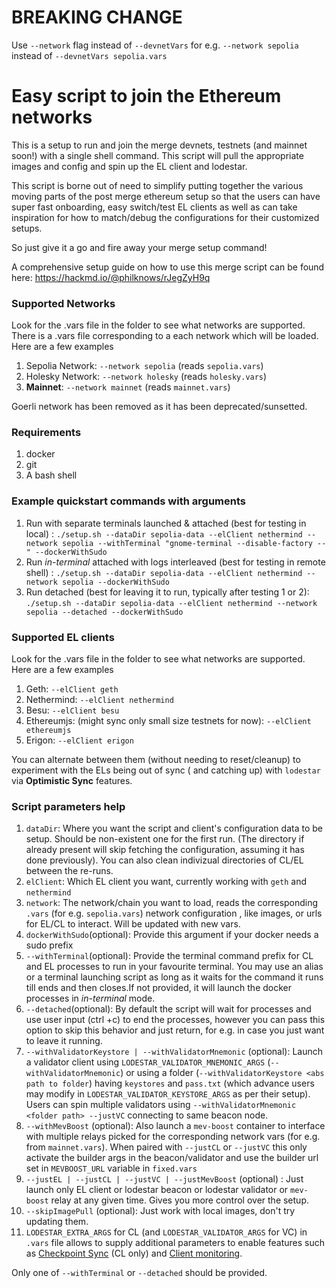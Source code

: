 # BREAKING CHANGE

Use `--network` flag instead of `--devnetVars` for e.g. `--network sepolia` instead of `--devnetVars sepolia.vars`

# Easy script to join the Ethereum networks

This is a setup to run and join the merge devnets, testnets (and mainnet soon!) with a single shell command. This script will pull the appropriate images and config and spin up the EL client and lodestar.

This script is borne out of need to simplify putting together the various moving parts of the post merge ethereum setup so that the users can have super fast onboarding, easy switch/test EL clients as well as can take inspiration for how to match/debug the configurations for their customized setups.

So just give it a go and fire away your merge setup command!

A comprehensive setup guide on how to use this merge script can be found here: https://hackmd.io/@philknows/rJegZyH9q

### Supported Networks

Look for the .vars file in the folder to see what networks are supported. There is a .vars file corresponding to a each network which will be loaded. Here are a few examples

1. Sepolia Network: `--network sepolia` (reads `sepolia.vars`)
2. Holesky Network: `--network holesky` (reads `holesky.vars`)
3. **Mainnet**: `--network mainnet` (reads `mainnet.vars`)

Goerli network has been removed as it has been deprecated/sunsetted.

### Requirements

1. docker
2. git
3. A bash shell

### Example quickstart commands with arguments 

1. Run with separate terminals launched & attached (best for testing in local) :
   `./setup.sh --dataDir sepolia-data --elClient nethermind --network sepolia --withTerminal "gnome-terminal --disable-factory --" --dockerWithSudo `
2. Run _in-terminal_ attached with logs interleaved (best for testing in remote shell) :
   `./setup.sh --dataDir sepolia-data --elClient nethermind --network sepolia --dockerWithSudo`
3. Run detached (best for leaving it to run, typically after testing 1 or 2):
   `./setup.sh --dataDir sepolia-data --elClient nethermind --network sepolia --detached --dockerWithSudo`

### Supported EL clients

Look for the .vars file in the folder to see what networks are supported. Here are a few examples

1. Geth: `--elClient geth`
2. Nethermind: `--elClient nethermind`
3. Besu: `--elClient besu`
4. Ethereumjs: (might sync only small size testnets for now): `--elClient ethereumjs`
5. Erigon: `--elClient erigon`

You can alternate between them (without needing to reset/cleanup) to experiment with the ELs being out of sync ( and catching up) with `lodestar` via **Optimistic Sync** features.

### Script parameters help

1. `dataDir`: Where you want the script and client's configuration data to be setup. Should be non-existent one for the first run. (The directory if already present will skip fetching the configuration, assuming it has done previously). You can also clean indivizual directories of CL/EL between the re-runs.
2. `elClient`: Which EL client you want, currently working with `geth` and `nethermind`
3. `network`: The network/chain you want to load, reads the corresponding `.vars` (for e.g. `sepolia.vars`) network configuration , like images, or urls for EL/CL to interact. Will be updated with new vars.
4. `dockerWithSudo`(optional): Provide this argument if your docker needs a sudo prefix
5. `--withTerminal`(optional): Provide the terminal command prefix for CL and EL processes to run in your favourite terminal.
   You may use an alias or a terminal launching script as long as it waits for the command it runs till ends and then closes.If not provided, it will launch the docker processes in _in-terminal_ mode.
6. `--detached`(optional): By default the script will wait for processes and use user input (ctrl +c) to end the processes, however you can pass this option to skip this behavior and just return, for e.g. in case you just want to leave it running.
7. `--withValidatorKeystore | --withValidatorMnemonic` (optional): Launch a validator client using `LODESTAR_VALIDATOR_MNEMONIC_ARGS` (`--withValidatorMnemonic`) or using a folder (`--withValidatorKeystore <abs path to folder`) having `keystores` and `pass.txt` (which advance users may modify in `LODESTAR_VALIDATOR_KEYSTORE_ARGS` as per their setup).
   Users can spin multiple validators using `--withValidatorMnemonic <folder path> --justVC` connecting to same beacon node.
8. `--withMevBoost` (optional): Also launch a `mev-boost` container to interface with multiple relays picked for the corresponding network vars (for e.g. from `mainnet.vars`). When paired with `--justCL` or `--justVC` this only activate the builder args in the beacon/validator and use the builder url set in `MEVBOOST_URL` variable in `fixed.vars`
9. `--justEL | --justCL | --justVC | --justMevBoost` (optional) : Just launch only EL client or lodestar beacon or lodestar validator or `mev-boost` relay  at any given time. Gives you more control over the setup.
10. `--skipImagePull` (optional): Just work with local images, don't try updating them.
11. `LODESTAR_EXTRA_ARGS` for CL (and `LODESTAR_VALIDATOR_ARGS` for VC) in `.vars` file allows to supply additional parameters to enable features such as [Checkpoint Sync](https://chainsafe.github.io/lodestar/usage/beacon-management/#checkpoint-sync) (CL only) and [Client monitoring](https://chainsafe.github.io/lodestar/usage/client-monitoring/).

Only one of `--withTerminal` or `--detached` should be provided.
